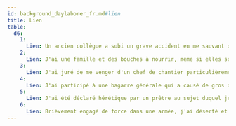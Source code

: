 ```yaml
---
id: background_daylaborer_fr.md#lien
title: Lien
table:
  d6:
    1:
      Lien: Un ancien collègue a subi un grave accident en me sauvant d'une mort certaine, et je fais mon possible pour subvenir à ses besoins.
    2:
      Lien: J'ai une famille et des bouches à nourrir, même si elles sont loin de moi.
    3:
      Lien: J'ai juré de me venger d'un chef de chantier particulièrement cruel.
    4:
      Lien: J'ai participé à une bagarre générale qui a causé de gros dégâts, et je dois depuis de l'argent.
    5:
      Lien: J'ai été déclaré hérétique par un prêtre au sujet duquel je connais quelque secret.
    6:
      Lien: Brièvement engagé de force dans une armée, j'ai déserté et suis depuis recherché.
---
```



